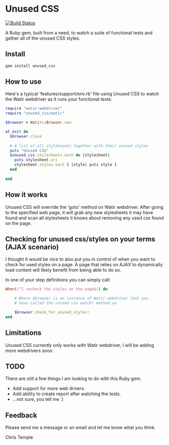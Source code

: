 Unused CSS
==========

[![Build Status](https://travis-ci.org/christemple/unused-css.png?branch=master)](https://travis-ci.org/christemple/unused-css)

A Ruby gem, built from a need, to watch a suite of functional tests and gather all of the unused CSS styles.

Install
-------

```ruby
gem install unused_css
```


How to use
----------

Here's a typical 'features/support/env.rb' file using Unused CSS to watch the Watir webdriver as it runs your functional tests:

```ruby
require "watir-webdriver"
require "unused_css/watir"

$browser = Watir::Browser.new

at_exit do
  $browser.close
  
  # A list of all stylehseets together with their unused styles
  puts "Unused CSS"
  $unused_css.stylesheets.each do |stylesheet|
    puts stylesheet.uri
    stylesheet.styles.each { |style| puts style }
  end
  
end
```

How it works
------------

Unused CSS will override the 'goto' method on Watir webdriver.  After going to the specified web page, it will grab any
new stylesheets it may have found and scan all stylesheets it knows about removing any used css found on the page.


Checking for unused css/styles on your terms (AJAX scenario)
----------

I thought it would be nice to also put you in control of when you want to check for used styles on a page.
A page that relies on AJAX to dynamically load content will likely benefit from being able to do so.

In one of your step definitions you can simply call:

```ruby
When(/^I recheck the styles on the page$/) do

    # Where $browser is an instance of Watir webdriver that you
    # have called the unused css watch! method on

    $browser.check_for_unused_styles!
end
```

Limitations
-----------

Unused CSS currently only works with Watir webdriver, I will be adding more webdrivers soon.

TODO
----

There are still a few things I am looking to do with this Ruby gem.
- Add support for more web drivers.
- Add ability to create report after watching the tests.
- ...not sure, you tell me :)


Feedback
--------
Please send me a message or an email and let me know what you think.

Chris Temple
